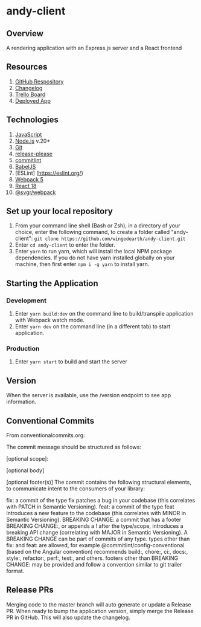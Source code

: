 # andy-client

## Overview
A rendering application with an Express.js server and a React frontend

## Resources

1. [GitHub Respository](https://github.com/wingedearth/andy-client)
2. [Changelog](https://github.com/wingedearth/andy-client/blob/master/CHANGELOG.md)
3. [Trello Board](https://trello.com/b/ar4s11cT/andy-client)
4. [Deployed App](https://andy-client-09597ceb8f94.herokuapp.com/)

## Technologies

1. [JavaScript](https://developer.mozilla.org/en-US/docs/Web/JavaScript)
2. [Node.js](https://nodejs.org) v.20+
3. [Git](https://git-scm.com)
4. [release-please](https://www.npmjs.com/package/release-please)
5. [commitlint](https://commitlint.js.org/#/)
6. [BabelJS](http://babeljs.io)
7. [ESLint] (https://eslint.org/)
8. [Webpack 5](https://webpack.js.org)
9. [React 18](https://reactjs.org/)
10. [@svgr/webpack](https://www.npmjs.com/package/@svgr/webpack)


## Set up your local repository

1. From your command line shell (Bash or Zsh), in a directory of your choice, enter the following command, to create a folder called "andy-client": ```git clone https://github.com/wingedearth/andy-client.git```
2. Enter ```cd andy-client``` to enter the folder.
3. Enter ```yarn``` to run yarn, which will install the local NPM package dependencies. If you do not have yarn installed globally on your machine, then first enter ```npm i -g yarn``` to install yarn.

## Starting the Application

### Development

1. Enter ```yarn build:dev``` on the command line to build/transpile application with Webpack watch mode.
2. Enter ```yarn dev``` on the command line (in a different tab) to start application.

### Production

1. Enter ```yarn start``` to build and start the server

## Version

When the server is available, use the /version endpoint to see app information.

## Conventional Commits

From conventionalcommits.org:

The commit message should be structured as follows:

<type>[optional scope]: <description>

[optional body]

[optional footer(s)]
The commit contains the following structural elements, to communicate intent to the consumers of your library:

fix: a commit of the type fix patches a bug in your codebase (this correlates with PATCH in Semantic Versioning).
feat: a commit of the type feat introduces a new feature to the codebase (this correlates with MINOR in Semantic Versioning).
BREAKING CHANGE: a commit that has a footer BREAKING CHANGE:, or appends a ! after the type/scope, introduces a breaking API change (correlating with MAJOR in Semantic Versioning). A BREAKING CHANGE can be part of commits of any type.
types other than fix: and feat: are allowed, for example @commitlint/config-conventional (based on the Angular convention) recommends build:, chore:, ci:, docs:, style:, refactor:, perf:, test:, and others.
footers other than BREAKING CHANGE: <description> may be provided and follow a convention similar to git trailer format.

## Release PRs

Merging code to the master branch will auto generate or update a Release PR. When ready to bump the application version, simply merge the Release PR in GitHub. This will also update the changelog.
